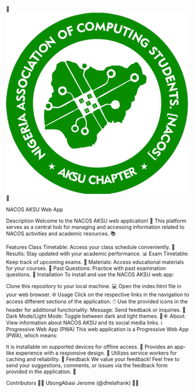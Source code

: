 🚀 ![NACOS AKSU LOGO](/assets/logo/logo.png) 🚀




NACOS AKSU Web App




Description
Welcome to the NACOS AKSU web application! 🎉 This platform serves as a central hub for managing and accessing information related to NACOS activities and academic resources. 📚






Features
Class Timetable: Access your class schedule conveniently. 📅
Results: Stay updated with your academic performance. 📊
Exam Timetable: Keep track of upcoming exams. 📝
Materials: Access educational materials for your courses. 📖
Past Questions: Practice with past examination questions. 🧠
Installation
To install and use the NACOS AKSU web app:






Clone this repository to your local machine. 💻
Open the index.html file in your web browser. 🌐
Usage
Click on the respective links in the navigation to access different sections of the application. 🖱️
Use the provided icons in the header for additional functionality:
Message: Send feedback or inquiries. 💬
Dark Mode/Light Mode: Toggle between dark and light themes. 🌙☀️
About: View information about NACOS AKSU and its social media links. ℹ️
Progressive Web App (PWA)
This web application is a Progressive Web App (PWA), which means:






It is installable on supported devices for offline access. 📲
Provides an app-like experience with a responsive design. 📱
Utilizes service workers for caching and reliability. 🔄
Feedback
We value your feedback! Feel free to send your suggestions, comments, or issues via the feedback form provided in the application. 📧





Contributors
👨‍💻 UbongAbasi Jerome (@dhelafrank) 👨‍💻